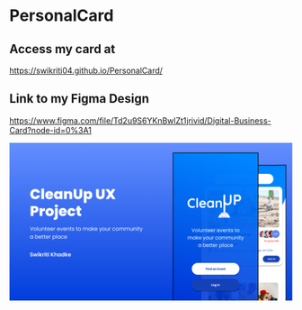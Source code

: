 # PersonalCard

## Access my card at
https://swikriti04.github.io/PersonalCard/

## Link to my Figma Design
https://www.figma.com/file/Td2u9S6YKnBwlZt1jrivid/Digital-Business-Card?node-id=0%3A1

![1](https://github.com/swikriti04/CleanUp-UX-Project/blob/main/1.png)
